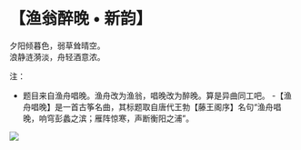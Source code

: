 # 【渔翁醉晚 • 新韵】

夕阳倾暮色，弱草耸晴空。  
浪静涟漪淡，舟轻酒意浓。

注：
- 题目来自渔舟唱晚。渔舟改为渔翁，唱晚改为醉晚。算是异曲同工吧。
-【渔舟唱晚】是一首古筝名曲，其标题取自唐代王勃【藤王阁序】名句“渔舟唱晚，响穹彭蠡之滨；雁阵惊寒，声断衡阳之浦”。

![](34.jpg)